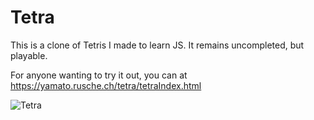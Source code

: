 # Tetra

This is a clone of Tetris I made to learn JS.
It remains uncompleted, but playable.

For anyone wanting to try it out, you can at
https://yamato.rusche.ch/tetra/tetraIndex.html

![Tetra](https://github.com/user-attachments/assets/ee99bc69-f88f-405c-bad8-5b03c6dd4473)
